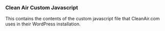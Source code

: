### Clean Air Custom Javascript

This contains the contents of the custom javascript file that CleanAir.com uses in their WordPress installation.
